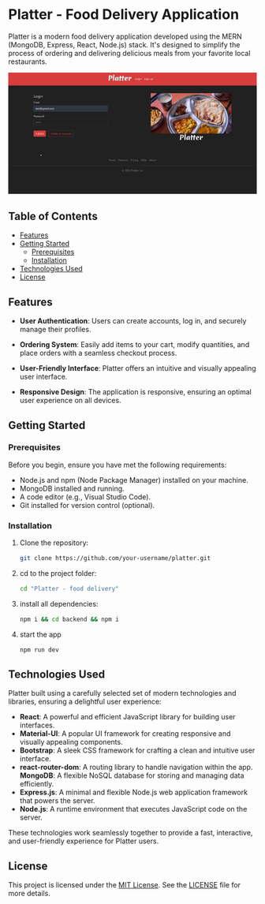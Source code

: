 # Platter - Food Delivery Application

Platter is a modern food delivery application developed using the MERN (MongoDB, Express, React, Node.js) stack. It's designed to simplify the process of ordering and delivering delicious meals from your favorite local restaurants.

![Platter Demo](platter.gif)

## Table of Contents

- [Features](#features)
- [Getting Started](#getting-started)
  - [Prerequisites](#prerequisites)
  - [Installation](#installation)
- [Technologies Used](#technologies-used)
- [License](#license)

## Features

- **User Authentication**: Users can create accounts, log in, and securely manage their profiles.

- **Ordering System**: Easily add items to your cart, modify quantities, and place orders with a seamless checkout process.

- **User-Friendly Interface**: Platter offers an intuitive and visually appealing user interface.

- **Responsive Design**: The application is responsive, ensuring an optimal user experience on all devices.

## Getting Started

### Prerequisites

Before you begin, ensure you have met the following requirements:

- Node.js and npm (Node Package Manager) installed on your machine.
- MongoDB installed and running.
- A code editor (e.g., Visual Studio Code).
- Git installed for version control (optional).

### Installation

1. Clone the repository:
   ```bash
   git clone https://github.com/your-username/platter.git
   ```
2. cd to the project folder:
   ```bash
   cd "Platter - food delivery"
   ```
3. install all dependencies:
   ```bash
   npm i && cd backend && npm i
   ```
4. start the app
   ```bash
   npm run dev
   ```

## Technologies Used

Platter built using a carefully selected set of modern technologies and libraries, ensuring a delightful user experience:

- **React**: A powerful and efficient JavaScript library for building user interfaces.
- **Material-UI**: A popular UI framework for creating responsive and visually appealing components.
- **Bootstrap**: A sleek CSS framework for crafting a clean and intuitive user interface.
- **react-router-dom**: A routing library to handle navigation within the app.
  **MongoDB**: A flexible NoSQL database for storing and managing data efficiently.
- **Express.js**: A minimal and flexible Node.js web application framework that powers the server.
- **Node.js**: A runtime environment that executes JavaScript code on the server.

These technologies work seamlessly together to provide a fast, interactive, and user-friendly experience for Platter users.

## License

This project is licensed under the [MIT License](LICENSE.md). See the [LICENSE](LICENSE.md) file for more details.
